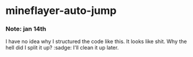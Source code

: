 # mineflayer-auto-jump



### Note: jan 14th

I have no idea why I structured the code like this. It looks like shit. Why the hell did I split it up? :sadge:
I'll clean it up later.